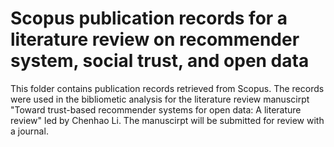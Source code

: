 # Scopus publication records for a literature review on recommender system, social trust, and open data  

This folder contains publication records retrieved from Scopus. The records were used in the bibliometic analysis for the literature review manuscirpt "Toward trust-based recommender systems for open data: A literature review" led by Chenhao Li. The manuscirpt will be submitted for review with a journal. 
